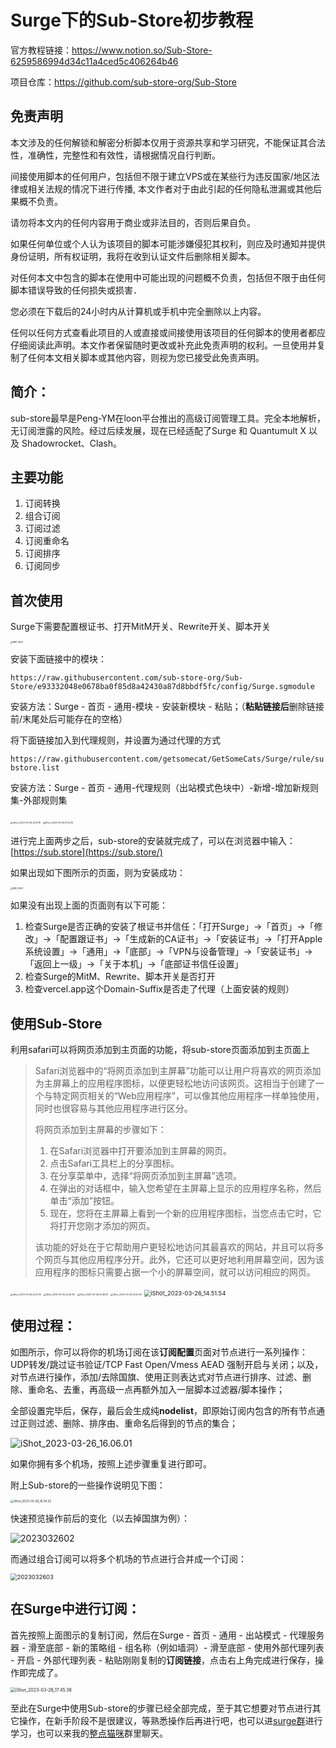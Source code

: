 # Surge下的Sub-Store初步教程



官方教程链接：https://www.notion.so/Sub-Store-6259586994d34c11a4ced5c406264b46

项目仓库：https://github.com/sub-store-org/Sub-Store

## 免责声明

本文涉及的任何解锁和解密分析脚本仅用于资源共享和学习研究，不能保证其合法性，准确性，完整性和有效性，请根据情况自行判断。

间接使用脚本的任何用户，包括但不限于建立VPS或在某些行为违反国家/地区法律或相关法规的情况下进行传播, 本文作者对于由此引起的任何隐私泄漏或其他后果概不负责。

请勿将本文内的任何内容用于商业或非法目的，否则后果自负。

如果任何单位或个人认为该项目的脚本可能涉嫌侵犯其权利，则应及时通知并提供身份证明，所有权证明，我将在收到认证文件后删除相关脚本。

对任何本文中包含的脚本在使用中可能出现的问题概不负责，包括但不限于由任何脚本错误导致的任何损失或损害．

您必须在下载后的24小时内从计算机或手机中完全删除以上内容。

任何以任何方式查看此项目的人或直接或间接使用该项目的任何脚本的使用者都应仔细阅读此声明。本文作者保留随时更改或补充此免责声明的权利。一旦使用并复制了任何本文相关脚本或其他内容，则视为您已接受此免责声明。

## 简介：

sub-store最早是Peng-YM在loon平台推出的高级订阅管理工具。完全本地解析，无订阅泄露的风险。经过后续发展，现在已经适配了Surge 和 Quantumult X 以及 Shadowrocket、Clash。

## 主要功能

1. 订阅转换
2. 组合订阅
3. 订阅过滤
4. 订阅重命名
5. 订阅排序
6. 订阅同步

## 首次使用
Surge下需要配置根证书、打开MitM开关、Rewrite开关、脚本开关

<img src="./sub-store%E6%95%99%E7%A8%8B.assets/IMG_1460.PNG" alt="IMG_1460" style="zoom:25%;" />

安装下面链接中的模块：

`https://raw.githubusercontent.com/sub-store-org/Sub-Store/e93332048e0678ba0f85d8a42430a87d8bbdf5fc/config/Surge.sgmodule`

安装方法：Surge - 首页 - 通用-模块 - 安装新模块 - 粘贴；（**粘贴链接后**删除链接前/末尾处后可能存在的空格）

将下面链接加入到代理规则，并设置为通过代理的方式

`https://raw.githubusercontent.com/getsomecat/GetSomeCats/Surge/rule/substore.list`

安装方法：Surge - 首页 - 通用-代理规则（出站模式色块中）-新增-增加新规则集-外部规则集

<img src="./sub-store%E6%95%99%E7%A8%8B.assets/iShot_2023-03-26_14.13.18.png" alt="iShot_2023-03-26_14.13.18" style="zoom: 25%;" />

<img src="./sub-store%E6%95%99%E7%A8%8B.assets/iShot_2023-03-26_14.14.35.png" alt="iShot_2023-03-26_14.14.35" style="zoom: 25%;" />

进行完上面两步之后，sub-store的安装就完成了，可以在浏览器中输入：[https://sub.store](https://sub.store/)

如果出现如下图所示的页面，则为安装成功：

<img src="./sub-store%E6%95%99%E7%A8%8B.assets/IMG_1463.PNG" alt="IMG_1463" style="zoom: 25%;" />

如果没有出现上面的页面则有以下可能：

1. 检查Surge是否正确的安装了根证书并信任：「打开Surge」→「首页」→「修改」→「配置跟证书」→「生成新的CA证书」→「安装证书」→「打开Apple系统设置」→「通用」→「底部」→「VPN与设备管理」→「安装证书」→「返回上一级」→「关于本机」→「底部证书信任设置」
2. 检查Surge的MitM、Rewrite、脚本开关是否打开
3. 检查vercel.app这个Domain-Suffix是否走了代理（上面安装的规则）

## 使用Sub-Store

利用safari可以将网页添加到主页面的功能，将sub-store页面添加到主页面上

> Safari浏览器中的“将网页添加到主屏幕”功能可以让用户将喜欢的网页添加为主屏幕上的应用程序图标，以便更轻松地访问该网页。这相当于创建了一个与特定网页相关的“Web应用程序”，可以像其他应用程序一样单独使用，同时也很容易与其他应用程序进行区分。
>
> 
>
> 将网页添加到主屏幕的步骤如下：
>
> 
>
> 1. 在Safari浏览器中打开要添加到主屏幕的网页。
> 2. 点击Safari工具栏上的分享图标。
> 3. 在分享菜单中，选择“将网页添加到主屏幕”选项。
> 4. 在弹出的对话框中，输入您希望在主屏幕上显示的应用程序名称，然后单击“添加”按钮。
> 5. 现在，您将在主屏幕上看到一个新的应用程序图标，当您点击它时，它将打开您刚才添加的网页。
>
> 
>
> 该功能的好处在于它帮助用户更轻松地访问其最喜欢的网站，并且可以将多个网页与其他应用程序分开。此外，它还可以更好地利用屏幕空间，因为该应用程序的图标只需要占据一个小的屏幕空间，就可以访问相应的网页。

<img src="./sub-store%E6%95%99%E7%A8%8B.assets/iShot_2023-03-26_14.41.33-9813956.png" alt="iShot_2023-03-26_14.41.33" style="zoom:25%;" />

<img src="./sub-store%E6%95%99%E7%A8%8B.assets/iShot_2023-03-26_14.46.49-9813956.png" alt="iShot_2023-03-26_14.46.49" style="zoom:25%;" />

<img src="./sub-store%E6%95%99%E7%A8%8B.assets/iShot_2023-03-26_14.48.55-9813956.png" alt="iShot_2023-03-26_14.48.55" style="zoom:25%;" />

<img src="./sub-store%E6%95%99%E7%A8%8B.assets/iShot_2023-03-26_14.50.08-9813956.png" alt="iShot_2023-03-26_14.50.08" style="zoom:25%;" />

<img src="./sub-store%E6%95%99%E7%A8%8B.assets/iShot_2023-03-26_14.51.54-9813956.png" alt="iShot_2023-03-26_14.51.54" style="zoom:67%;" />

## 使用过程：

如图所示，你可以将你的机场订阅在该**订阅配置**页面对节点进行一系列操作：UDP转发/跳过证书验证/TCP Fast Open/Vmess AEAD 强制开启与关闭；以及，对节点进行操作，添加/去除国旗、使用正则表达式对节点进行排序、过滤、删除、重命名、去重，再高级一点再额外加入一层脚本过滤器/脚本操作；

全部设置完毕后，保存，最后会生成纯**nodelist**，即原始订阅内包含的所有节点通过正则过滤、删除、排序由、重命名后得到的节点的集合；

![iShot_2023-03-26_16.06.01](./sub-store%E6%95%99%E7%A8%8B.assets/iShot_2023-03-26_16.06.01.png)

如果你拥有多个机场，按照上述步骤重复进行即可。

附上Sub-store的一些操作说明见下图：

<img src="./sub-store%E6%95%99%E7%A8%8B.assets/iShot_2023-03-26_16.34.22.png" alt="iShot_2023-03-26_16.34.22" style="zoom: 33%;" />

快速预览操作前后的变化（以去掉国旗为例）：

![2023032602](./sub-store%E6%95%99%E7%A8%8B.assets/2023032602.png)



而通过组合订阅可以将多个机场的节点进行合并成一个订阅：

<img src="./sub-store%E6%95%99%E7%A8%8B.assets/2023032603.png" alt="2023032603" style="zoom: 67%;" />

## 在Surge中进行订阅：

首先按照上面图示的复制订阅，然后在Surge - 首页 - 通用 - 出站模式 - 代理服务器 - 滑至底部 - 新的策略组 - 组名称（例如墙洞）- 滑至底部 - 使用外部代理列表 - 开启 - 外部代理列表 - 粘贴刚刚复制的**订阅链接**，点击右上角完成进行保存，操作即完成了。

<img src="./sub-store%E6%95%99%E7%A8%8B.assets/iShot_2023-03-26_17.45.38.png" alt="iShot_2023-03-26_17.45.38" style="zoom:50%;" />

至此在Surge中使用Sub-store的步骤已经全部完成，至于其它想要对节点进行其它操作，在新手阶段不是很建议，等熟悉操作后再进行吧，也可以进[surge群](https://t.me/loveapps)进行学习，也可以来我的[整点猫咪](https://t.me/+xPEp7i13b1FjNjk0)群里聊天。
